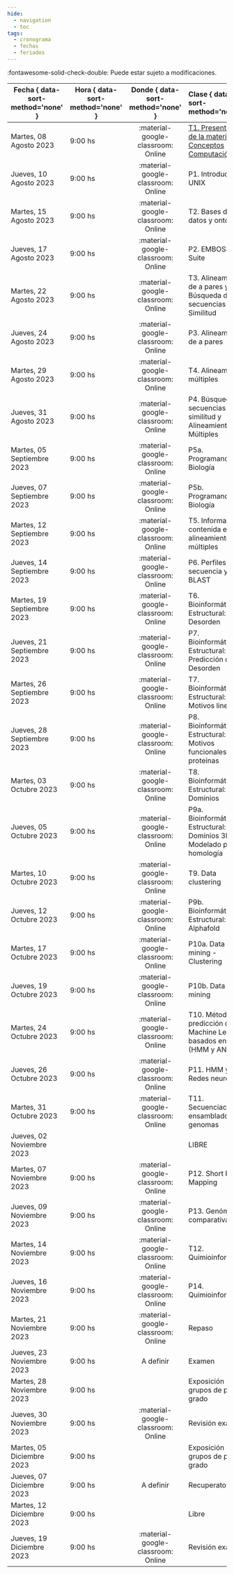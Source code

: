 ```yaml
---
hide: 
  - navigation
  - toc
tags:
  - cronograma
  - fechas
  - feriados
---
```


:fontawesome-solid-check-double: Puede estar sujeto a modificaciones.

| Fecha  { data-sort-method='none' }     | Hora  { data-sort-method='none' }   | Donde  { data-sort-method='none' }                                 | Clase  { data-sort-method='none' }      | Tipo  { data-sort-method='none' }                              | Docente { data-sort-method='none' } | 
| ----------- | -------- | :-------------------------------------: | :----------- | :---------------------------------- | :------ |
| Martes, 08 Agosto 2023 | 9:00 hs |	:material-google-classroom: Online | [T1. Presentación de la materia, Conceptos Computación](/introduccion_bioinformatica/teoricas/1-Teorica-Uno/) | :fontawesome-solid-brain: Teórica |	F. Agüero |
| Jueves, 10 Agosto 2023 | 9:00 hs |	:material-google-classroom: Online | P1. Introducción a UNIX| :fontawesome-solid-hammer: Práctica |	M. Didier Garnham |
| Martes, 15 Agosto 2023 | 9:00 hs |	:material-google-classroom: Online | T2. Bases de datos y ontologías | :fontawesome-solid-brain: Teórica |	F. Agüero |
| Jueves, 17 Agosto 2023 | 9:00 hs |	:material-google-classroom: Online | P2. EMBOSS Suite | :fontawesome-solid-hammer: Práctica |	M. Didier Garnham |
| Martes, 22 Agosto 2023 | 9:00 hs |	:material-google-classroom: Online | T3. Alineamientos de a pares y Búsqueda de secuencias por Similitud | :fontawesome-solid-brain: Teórica |	F. Agüero |
| Jueves, 24 Agosto 2023 | 9:00 hs |	:material-google-classroom: Online | P3. Alineamientos de a pares | :fontawesome-solid-hammer: Práctica |	M. Didier Garnham |
| Martes, 29 Agosto 2023 | 9:00 hs |	:material-google-classroom: Online | T4. Alineamientos múltiples | :fontawesome-solid-brain: Teórica |	F. Agüero |
| Jueves, 31 Agosto 2023 | 9:00 hs |	:material-google-classroom: Online | P4. Búsqueda de secuencias por similitud y Alineamientos Múltiples | :fontawesome-solid-hammer: Práctica |	M. Didier Garnham |
| Martes, 05 Septiembre 2023 | 9:00 hs |	:material-google-classroom: Online | P5a. Programando en Biología | :fontawesome-solid-hammer: Práctica |	G. Romer |
| Jueves, 07 Septiembre 2023 | 9:00 hs |	:material-google-classroom: Online | P5b. Programando en Biología | :fontawesome-solid-hammer: Práctica |	G. Romer |
| Martes, 12 Septiembre 2023 | 9:00 hs |	:material-google-classroom: Online | T5. Información contenida en alineamientos múltiples | :fontawesome-solid-brain: Teórica |	M. Nielsen |
| Jueves, 14 Septiembre 2023 | 9:00 hs |	:material-google-classroom: Online | P6. Perfiles de secuencia y PSI-BLAST | :fontawesome-solid-hammer: Práctica |	H. García A |
| Martes, 19 Septiembre 2023 | 9:00 hs |	:material-google-classroom: Online | T6. Bioinformática Estructural: Desorden | :fontawesome-solid-brain: Teórica |	L. Chemes |
| Jueves, 21 Septiembre 2023 | 9:00 hs |	:material-google-classroom: Online | P7. Bioinformática Estructural: Predicción de Desorden | :fontawesome-solid-hammer: Práctica |	J. Glavina |
| Martes, 26 Septiembre 2023 | 9:00 hs |	:material-google-classroom: Online | T7. Bioinformática Estructural: Motivos lineales | :fontawesome-solid-brain: Teórica |	L. Chemes |
| Jueves, 28 Septiembre 2023 | 9:00 hs |	:material-google-classroom: Online | P8. Bioinformática Estructural: Motivos funcionales en proteínas | :fontawesome-solid-hammer: Práctica |	J. Glavina |
| Martes, 03 Octubre 2023 | 9:00 hs |	:material-google-classroom: Online | T8. Bioinformática Estructural: Dominios | :fontawesome-solid-brain: Teórica |	L. Chemes |
| Jueves, 05 Octubre 2023 | 9:00 hs |	:material-google-classroom: Online | P9a. Bioinformática Estructural: Dominios 3D y Modelado por homología | :fontawesome-solid-hammer: Práctica |	J. Glavina |
| Martes, 10 Octubre 2023 | 9:00 hs |	:material-google-classroom: Online | T9. Data clustering | :fontawesome-solid-brain: Teórica |	F. Agüero |
| Jueves, 12 Octubre 2023 | 9:00 hs |	:material-google-classroom: Online | P9b. Bioinformática Estructural: Alphafold | :fontawesome-solid-hammer: Práctica |	J. Glavina |
| Martes, 17 Octubre 2023 | 9:00 hs |	:material-google-classroom: Online | P10a. Data mining - Clustering | :fontawesome-solid-hammer: Práctica |	G. Romer |
| Jueves, 19 Octubre 2023 | 9:00 hs |	:material-google-classroom: Online | P10b. Data mining | :fontawesome-solid-hammer: Práctica |	G. Romer |
| Martes, 24 Octubre 2023 | 9:00 hs |	:material-google-classroom: Online | T10. Métodos de predicción de Machine Learning basados en datos (HMM y ANN) | :fontawesome-solid-brain: Teórica |	M. Nielsen |
| Jueves, 26 Octubre 2023 | 9:00 hs |	:material-google-classroom: Online | P11. HMM y Redes neuronales | :fontawesome-solid-hammer: Práctica |	H. García A. |
| Martes, 31 Octubre 2023 | 9:00 hs |	:material-google-classroom: Online | T11. Secuenciación y ensamblado de genomas | :fontawesome-solid-brain: Teórica |	F. Agüero |
| Jueves, 02 Noviembre 2023 | |	| LIBRE | |	|
| Martes, 07 Noviembre 2023 | 9:00 hs |	:material-google-classroom: Online | P12. Short Read Mapping | :fontawesome-solid-hammer: Práctica |	G. Romer |
| Jueves, 09 Noviembre 2023 | 9:00 hs |	:material-google-classroom: Online | P13. Genómica comparativa | :fontawesome-solid-hammer: Práctica |	G. Romer |
| Martes, 14 Noviembre 2023 | 9:00 hs |	:material-google-classroom: Online | T12. Quimioinformática | :fontawesome-solid-brain: Teórica |	F. Agüero |
| Jueves, 16 Noviembre 2023 | 9:00 hs |	:material-google-classroom: Online | P14. Quimioinformática | :fontawesome-solid-hammer: Práctica |	M. Didier Garnham |
| Martes, 21 Noviembre 2023 | 9:00 hs |	:material-google-classroom: Online | Repaso | :fontawesome-solid-brain: Teórica |	F. Agüero<br>L. Chemes<br> M. Nielsen |
| Jueves, 23 Noviembre 2023 | 9:00 hs |	A definir | Examen | |	F. Agüero<br>L. Chemes<br> M. Nielsen |
| Martes, 28 Noviembre 2023 | 9:00 hs |	 | Exposición grupos de post-grado | | |
| Jueves, 30 Noviembre 2023 | 9:00 hs |	:material-google-classroom: Online | Revisión examen | |	F. Agüero<br>L. Chemes<br> M. Nielsen |
| Martes, 05 Diciembre 2023 | 9:00 hs |	 | Exposición grupos de post-grado | | |
| Jueves, 07 Diciembre 2023 | 9:00 hs |	A definir | Recuperatorio | | F. Agüero<br>L. Chemes<br> M. Nielsen |
| Martes, 12 Diciembre 2023 | 9:00 hs |	| Libre | |	|
| Jueves, 19 Diciembre 2023 | 9:00 hs |	:material-google-classroom: Online | Revisión examen | |	F. Agüero<br>L. Chemes<br> M. Nielsen |

<!--
| Fecha  { data-sort-method='none' }     | Hora  { data-sort-method='none' }   | Donde  { data-sort-method='none' }                                 | Clase  { data-sort-method='none' }      | Tipo  { data-sort-method='none' }                              | Docente { data-sort-method='none' } | 
|:-------:|:-------------:|:---------:|:------------:|:----------:|:--------------|
|05/08/2021 |  9 - 13hs| :material-google-classroom: Zoom | Teórica 1 | [T1. Presentación de la materia](/introduccion-bioinformatica/teoricas/teorica1/) | F. Agüero |
|           | 14 - 18hs|  :material-google-classroom: Zoom | Práctico 1| [TP N°1. Introducción a UNIX](/introduccion-bioinformatica/TPs/Unix/)	| L. Bracco |
|12/08/2021 |  9 - 13hs|  :material-google-classroom: Zoom | Teórica |	[T2. Bases de datos. Ontologías.](/introduccion-bioinformatica/teoricas/teorica2/)	| F. Agüero |
|           | 14 - 18hs|  :material-google-classroom: Zoom | Práctico| [TP N°2. EMBOSS Suite](/introduccion-bioinformatica/TPs/EMBOSS/) | L. Bracco |
|19/08/2021 |  9 - 13hs|  :material-google-classroom: Zoom | Teórica |	[T3. Alineamientos de a pares y Búsqueda de secuencias por Similitud](/introduccion-bioinformatica/teoricas/teorica3/) |	F. Agüero |
|           | 14 - 18hs|  :material-google-classroom: Zoom | Teórica |	[T4. Alineamientos múltiples](/introduccion-bioinformatica/teoricas/teorica4/)	| F. Agüero |
|26/08/2021 |  9 - 13hs|  :material-google-classroom: Zoom | Práctico |	[TP N°3. Alineamientos de secuencias de a pares](/introduccion-bioinformatica/TPs/alineamiento_pares/) | H. García A. |
|           | 14 - 18hs|  :material-google-classroom: Zoom | Práctico |	[TP N°4. Búsqueda de secuencias por similitud y Alineamientos Múltiples](/introduccion-bioinformatica/TPs/busqueda_secuencias/) | H. García A. |
|02/09/2021 |  9 - 13hs|  :material-google-classroom: Zoom | Teórica |	[T5. Información contenida en alineamientos múltiples](/introduccion-bioinformatica/teoricas/teorica5/) |	M. Nielsen |
|           | 14 - 18hs|  :material-google-classroom: Zoom | Práctico |	[TP N°5. Perfiles de secuencia y PSI-BLAST](/introduccion-bioinformatica/TPs/PSI-BLAST/) |	H. García A |
|09/09/2021 |  9 - 13hs|  :material-google-classroom: Zoom | Teórica | [T6. Reconstrucción de filogenias](/introduccion-bioinformatica/teoricas/teorica6/)	| F. Agüero |
|           | 14 - 18hs|  :material-google-classroom: Zoom | Práctico |	[TP N°6. Filogenias, árboles filogenéticos y filogenómica](/introduccion-bioinformatica/TPs/Filogenia/) |	J. Glavina |
|16/09/2021 |  9 - 13hs|  :material-google-classroom: Zoom | Teórica |	[T7. Métodos de predicción de Machine Learning basados en datos (HMM y ANN)](/introduccion-bioinformatica/teoricas/teorica7/)	 | M. Nielsen |
|           | 14 - 18hs|  :material-google-classroom: Zoom | Práctico |	[TP N°7. HMM y Redes neuronales](/introduccion-bioinformatica/TPs/HMM-ANN/)	| H. García A. | 
|23/09/2021 |  9 - 13hs|  :material-google-classroom: Zoom | Práctico |	[TP N°8. Programando en Biología](/introduccion-bioinformatica/TPs/IntroR/)	| L. Bracco |
|           | 14 - 18hs|  :material-google-classroom: Zoom | Práctico |	[TP N°8. Programando en Biología](/introduccion-bioinformatica/TPs/IntroR/)	| L. Bracco |
|30/09/2021 |  9 - 13hs|  :material-google-classroom: Zoom | Teórica |	[T8. Bioinformática Estructural: Desorden](/introduccion-bioinformatica/teoricas/teorica8/) |	L. Chemes |
|           | 14 - 18hs|  :material-google-classroom: Zoom | Práctico |	[TP N°9. Predicción de Desorden](/introduccion-bioinformatica/TPs/Regiones-flexibles/)	| J. Glavina |
|07/10/2021 |  9 - 13hs |  :material-google-classroom: Zoom | Teórica |	[T9. Bioinformática Estructural:  Motivos lineales](/introduccion-bioinformatica/teoricas/teorica9/) |	L. Chemes |
|           | 14 - 18hs|  :material-google-classroom: Zoom | Práctico |	[TP N°10. Motivos Lineales en proteínas](/introduccion-bioinformatica/TPs/Motivos_Lineales/) |	J. Glavina |
|14/10/2021 |  9 - 13hs|  :material-google-classroom: Zoom | Teórica |	[T10. Bioinformática Estructural: Dominios](/introduccion-bioinformatica/teoricas/teorica10/) |	L. Chemes |
|           | 14 - 18hs|  :material-google-classroom: Zoom | Práctico | [TP N°11. Dominios Proteicos](/introduccion-bioinformatica/TPs/Modelado_Por_Homologia) |	J. Glavina |
|21/10/2021 |  9 - 13hs|  :material-google-classroom: Zoom | Teórica |	[T11. Data clustering](/introduccion-bioinformatica/teoricas/teorica11/)	| F. Agüero |
|           | 14 - 18hs|  :material-google-classroom: Zoom | Práctico |	[TP N°12. Data Mining](/introduccion-bioinformatica/TPs/DataMining/)	| L. Bracco |
|28/10/2021 |  9 - 13hs|  :material-google-classroom: Zoom | Teórica | [T12. Secuenciación y ensamblado de genomas](/introduccion-bioinformatica/teoricas/teorica12/) |	F. Agüero |
|           | 14 - 18hs|  :material-google-classroom: Zoom | Práctico |	[TP N°12. Data mining](/introduccion-bioinformatica/TPs/DataMining/)    | L. Bracco |
|04/11/2021 |  9 - 13hs|          | LIBRE                            |           |
|           | 14 - 18hs|  :material-google-classroom: Zoom | Práctico |	[TP N°13. Mapeo de secuencias](/introduccion-bioinformatica/TPs/Short-Read-Mapping/) |	I. Carri |
|11/11/2021 |  9 - 13hs|          |	REPASO	                         |F. Agüero, L. Chemes , M. Nielsen |
|           | 14 - 18hs|  :material-google-classroom: Zoom | Práctico |	[TP N°14. Genómica comparativa](/introduccion-bioinformatica/TPs/Genomica-Comparativa/) |	I. Carri |
|18/11/2021 |  9 - 13hs|         | | LIBRE ||	
|       	| 14 - 18hs|         | |	EXAMEN	                         |F. Agüero, L. Chemes , M. Nielsen |
|25/11/2021 |  9 - 13hs|        |  | LIBRE                            |           |
|           | 14 - 18hs|         | |	REVISION EXAMEN                  |F. Agüero, L. Chemes , M. Nielsen |
|02/12/2021 |  9 - 13hs|         | | LIBRE                            |           |
|           | 14 - 18hs|         | |	EXAMEN RECUPERATORIO             |F. Agüero, L. Chemes , M. Nielsen |
|09/12/2021 |  9 - 13hs|         | | LIBRE                            |           |
|           | 14 - 18hs|         | |	REVISION EXAMEN                  |F. Agüero , L. Chemes , M. Nielsen |

-->
